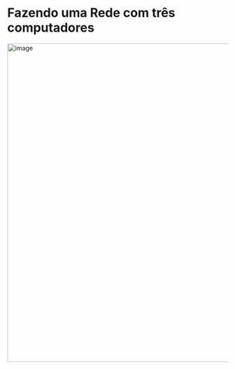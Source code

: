 # Fazendo uma Rede com três computadores
<img width="1904" height="728" alt="image" src="https://github.com/user-attachments/assets/a4139bd6-aa61-4ea9-8f2f-1c894b3d697d" />
